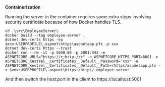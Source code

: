 **Containerization**

Running the server in the container requires some extra steps involving security certificate because of how Docker handles TLS.
```
cd .\src\EmployeeServer\
docker build --tag employee-server .
dotnet dev-certs https -ep $env:USERPROFILE\.aspnet\https\aspnetapp.pfx -p xxx
dotnet dev-certs https --trust
docker run --rm -it -p 5000:80 -p 5001:443 -e ASPNETCORE_URLS="https://+;http://+" -e ASPNETCORE_HTTPS_PORT=8001 -e ASPNETCORE_Kestrel__Certificates__Default__Password="xxx" -e ASPNETCORE_Kestrel__Certificates__Default__Path=/https/aspnetapp.pfx -v $env:USERPROFILE\.aspnet\https:/https/ employee-server
```
And then switch the host:port in the client to https://localhost:5001